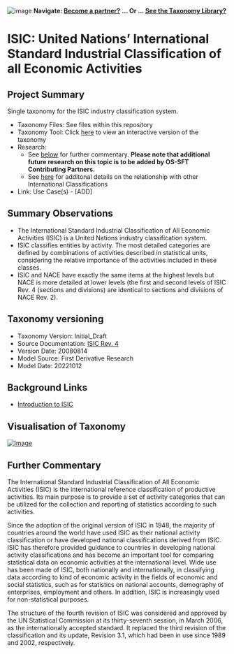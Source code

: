 ![image](https://user-images.githubusercontent.com/112073913/188821900-0c411acf-fbdd-4163-adc9-3ba4e2be78df.png)
**Navigate: [Become a partner?](https://github.com/FD-SustainableFinance/l6l-PARTNERS)**
**... Or ... [See the Taxonomy Library?](https://github.com/orgs/FD-SustainableFinance/projects/2)**

# ISIC: United Nations’ International Standard Industrial Classification of all Economic Activities

## Project Summary

Single taxonomy for the ISIC industry classification system.
- Taxonomy Files: See files within this repository
- Taxonomy Tool: Click [here](https://partners.solidatus.com/viewer/share/E9ic1QB5YN2XWUWojx1UdNP9Vd2wcUZI) to view an interactive version of the taxonomy
- Research: 
  - See [below](https://github.com/FD-SustainableFinance/RESEARCH-ISIC/#further-commentary) for further commentary. **Please note that additional future research on this topic is to be added by OS-SFT Contributing Partners.**
  - See [here](https://github.com/FD-SustainableFinance/RESEARCH-NACE/#further-commentary) for additonal details on the relationship with other International Classifications
- Link: Use Case(s) - [ADD]

## Summary Observations

- The International Standard Industrial Classification of All Economic Activities (ISIC) is a United Nations industry classification system.
- ISIC classifies entities by activity. The most detailed categories are defined by combinations of activities described in statistical units, considering the relative importance of the activities included in these classes.
- ISIC and NACE have exactly the same items at the highest levels but NACE is more detailed at lower levels (the first and second levels of ISIC Rev. 4 (sections and divisions) are identical to sections and divisions of NACE Rev. 2).

## Taxonomy versioning
- Taxonomy Version: Initial_Draft
- Source Documentation: [ISIC Rev. 4](https://unstats.un.org/unsd/classifications/Econ/Download/In%20Text/ISIC_Rev_4_publication_English.pdf)
- Version Date: 20080814
- Model Source: First Derivative Research
- Model Date: 20221012

## Background Links

- [Introduction to ISIC](https://unstats.un.org/unsd/classifications/Econ/isic)

## Visualisation of Taxonomy

[![Image](https://user-images.githubusercontent.com/112079442/195338042-9f6c659d-dcab-4838-9a80-14230a9a35fd.png "Click to open interactive Taxonomy Tool")](https://partners.solidatus.com/viewer/share/E9ic1QB5YN2XWUWojx1UdNP9Vd2wcUZI)

## Further Commentary

The International Standard Industrial Classification of All Economic Activities (ISIC) is the international reference classification of productive activities. Its main purpose is to provide a set of activity categories that can be utilized for the collection and reporting of statistics according to such activities.

Since the adoption of the original version of ISIC in 1948, the majority of countries around the world have used ISIC as their national activity classification or have developed national classifications derived from ISIC. ISIC has therefore provided guidance to countries in developing national activity classifications and has become an important tool for comparing statistical data on economic activities at the international level. Wide use has been made of ISIC, both nationally and internationally, in classifying data according to kind of economic activity in the fields of economic and social statistics, such as for statistics on national accounts, demography of enterprises, employment and others. In addition, ISIC is increasingly used for non-statistical purposes.

The structure of the fourth revision of ISIC was considered and approved by the UN Statistical Commission at its thirty-seventh session, in March 2006, as the internationally accepted standard. It replaced the third revision of the classification and its update, Revision 3.1, which had been in use since 1989 and 2002, respectively.
